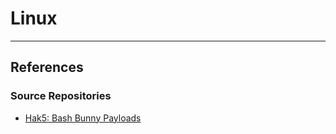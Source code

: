 # Linux


---
## References

### Source Repositories

- [Hak5: Bash Bunny Payloads](https://github.com/hak5/bashbunny-payloads)